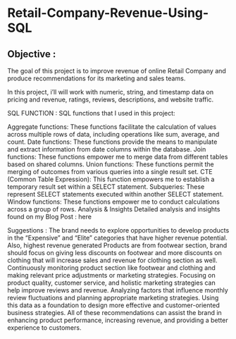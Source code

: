 # Retail-Company-Revenue-Using-SQL

## Objective :
The goal of this project is to improve revenue of online Retail Company and produce recommendations for its marketing and sales teams.

In this project, i’ll will work with numeric, string, and timestamp data on pricing and revenue, ratings, reviews, descriptions, and website traffic.

SQL FUNCTION :
SQL functions that I used in this project:

Aggregate functions: These functions facilitate the calculation of values across multiple rows of data, including operations like sum, average, and count.
Date functions: These functions provide the means to manipulate and extract information from date columns within the database.
Join functions: These functions empower me to merge data from different tables based on shared columns.
Union functions: These functions permit the merging of outcomes from various queries into a single result set.
CTE (Common Table Expression): This function empowers me to establish a temporary result set within a SELECT statement.
Subqueries: These represent SELECT statements executed within another SELECT statement.
Window functions: These functions empower me to conduct calculations across a group of rows.
Analysis & Insights
Detailed analysis and insights found on my Blog Post : here

Suggestions :
The brand needs to explore opportunities to develop products in the “Expensive” and “Elite” categories that have higher revenue potential.
Also, highest revenue generated Products are from footwear section, brand should focus on giving less discounts on footwear and more discounts on clothing that will increase sales and revenue for clothing section as well.
Continuously monitoring product section like footwear and clothing and making relevant price adjustments or marketing strategies.
Focusing on product quality, customer service, and holistic marketing strategies can help improve reviews and revenue.
Analyzing factors that influence monthly review fluctuations and planning appropriate marketing strategies.
Using this data as a foundation to design more effective and customer-oriented business strategies.
All of these recommendations can assist the brand in enhancing product performance, increasing revenue, and providing a better experience to customers.
